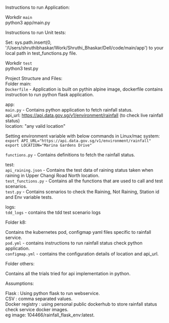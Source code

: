 Instructions to run Application: <br />

Workdir `main` <br />
python3 app/main.py

Instructions to run Unit tests: <br />

Set: sys.path.insert(0, '/Users/shruthibhaskar/Work/Shruthi_Bhaskar/Dell/code/main/app') to your local path in test_functions.py file. <br />

Workdir `test`<br />
python3 test.py

Project Structure and Files: <br />
Folder main: <br />
`Dockerfile` - Application is built on pythin alpine image, dockerfile contains instruction to run python flask application. <br />

app: <br />
`main.py` - Contains python application to fetch rainfall status. <br />
api_url: https://api.data.gov.sg/v1/environment/rainfall (to check live rainfall status) <br />
location: "any valid location" <br />

Setting environment variable with below commands in Linux/mac system: <br />
`export API_URL="https://api.data.gov.sg/v1/environment/rainfall"` <br />
`export LOCATION="Marina Gardens Drive"` <br />

`functions.py` - Contains definitions to fetch the rainfall status. <br />

test: <br />
`api_raining.json` - Contains the test data of raining status taken when raining in Upper Changi Road North location. <br />
`test_functions.py` - Contains all the functions that are used to call and test scenarios. <br />
`test.py` - Contains scenarios to check the Raining, Not Raining, Station id and Env variable tests. <br />

logs: <br />
`tdd_logs` - contains the tdd test scenario logs<br />

Folder k8: <br />

Contains the kubernetes pod, configmap yaml files specific to rainfall service. <br />
`pod.yml` - contains instructions to run rainfall status check python application. <br />
`configmap.yml` - contains the configuration details of location and api_url. <br />

Folder others: <br />

Contains all the trials tried for api implementation in python. <br />

Assumptions: <br />

Flask : Using python flask to run webservice.<br />
CSV : comma separated values.<br />
Docker registry : using personal public dockerhub to store rainfall status check service docker images.<br />
eg image: 104466/rainfall_flask_env:latest.<br />
